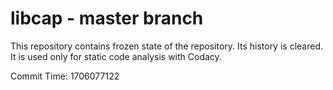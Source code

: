 # libcap - master branch

This repository contains frozen state of the repository.
Its history is cleared. It is used only for static code
analysis with Codacy.

Commit Time: 1706077122